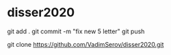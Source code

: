# disser2020

git add .
git commit -m "fix new 5 letter"
git push

git clone https://github.com/VadimSerov/disser2020.git

